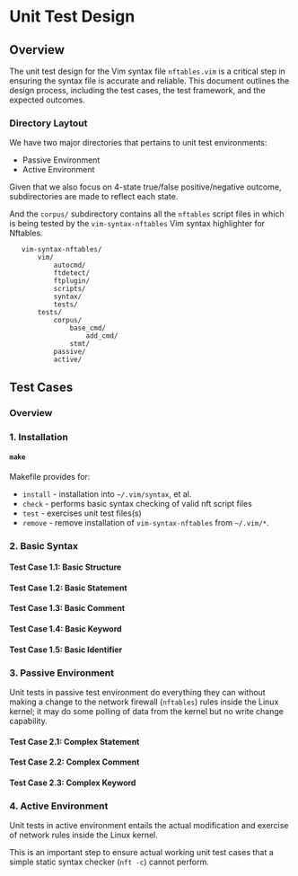 # Unit Test Design
## Overview
The unit test design for the Vim syntax file `nftables.vim` is 
a critical step in ensuring the syntax file is accurate and 
reliable. This document outlines the design process, including 
the test cases, the test framework, and the expected outcomes.

### Directory Laytout
We have two major directories that pertains to unit test environments:

* Passive Environment
* Active Environment

Given that we also focus on 4-state true/false positive/negative 
outcome, subdirectories are made to reflect each state.

And the `corpus/` subdirectory contains all the `nftables` 
script files in which is being tested by 
the `vim-syntax-nftables` Vim syntax highlighter for Nftables.  

```console
   vim-syntax-nftables/
       vim/
           autocmd/
           ftdetect/
           ftplugin/
           scripts/
           syntax/
           tests/
       tests/
           corpus/
               base_cmd/
                   add_cmd/
               stmt/
           passive/
           active/
```

## Test Cases
### Overview

### 1. Installation
#### `make`
Makefile provides for:

* `install` - installation into `~/.vim/syntax`, et al.
* `check` - performs basic syntax checking of valid nft script files
* `test` - exercises unit test files(s)
* `remove` - remove installation of `vim-syntax-nftables` from `~/.vim/*`.

### 2. Basic Syntax
#### Test Case 1.1: Basic Structure
#### Test Case 1.2: Basic Statement
#### Test Case 1.3: Basic Comment
#### Test Case 1.4: Basic Keyword
#### Test Case 1.5: Basic Identifier
### 3. Passive Environment
Unit tests in passive test environment do everything they can 
without making a change to the network firewall (`nftables`) 
rules inside the Linux kernel; it may do some polling of data 
from the kernel but no write change capability.

#### Test Case 2.1: Complex Statement
#### Test Case 2.2: Complex Comment
#### Test Case 2.3: Complex Keyword

### 4. Active Environment
Unit tests in active environment entails the actual 
modification and exercise of network rules inside the 
Linux kernel.

This is an important step to ensure actual working unit 
test cases that a simple static syntax checker (`nft -c`)
cannot perform.

    


    